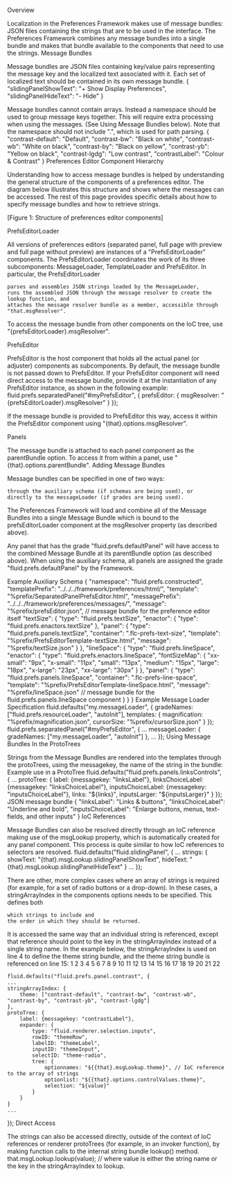 Overview

Localization in the Preferences Framework makes use of message bundles: JSON files containing the strings that are to be used in the interface. The Preferences Framework combines any message bundles into a single bundle and makes that bundle available to the components that need to use the strings.
Message Bundles

Message bundles are JSON files containing key/value pairs representing the message key and the localized text associated with it. Each set of localized text should be contained in its own message bundle.
{
    "slidingPanelShowText": "+ Show Display Preferences",
    "slidingPanelHideText": "- Hide"
}

Message bundles cannot contain arrays. Instead a namespace should be used to group message keys together. This will require extra processing when using the messages. (See Using Message Bundles below). Note that the namespace should not include ".", which is used for path parsing.
{
    "contrast-default": "Default",
    "contrast-bw": "Black on white",
    "contrast-wb": "White on black",
    "contrast-by": "Black on yellow",
    "contrast-yb": "Yellow on black",
    "contrast-lgdg": "Low contrast",
    "contrastLabel": "Colour & Contrast"
}
Preferences Editor Component Hierarchy

Understanding how to access message bundles is helped by understanding the general structure of the components of a preferences editor. The diagram below illustrates this structure and shows where the messages can be accessed. The rest of this page provides specific details about how to specify message bundles and how to retrieve strings.

[Figure 1: Structure of preferences editor components]

PrefsEditorLoader

All versions of preferences editors (separated panel, full page with preview and full page without preview) are instances of a "PrefsEditorLoader" components. The PrefsEditorLoader coordinates the work of its three subcomponents: MessageLoader, TemplateLoader and PrefsEditor. In particular, the PrefsEditorLoader

    parses and assembles JSON strings loaded by the MessageLoader,
    runs the assembled JSON through the message resolver to create the lookup function, and
    attaches the message resolver bundle as a member, accessible through "that.msgResolver".

To access the message bundle from other components on the IoC tree, use "{prefsEditorLoader}.msgResolver".

PrefsEditor

PrefsEditor is the host component that holds all the actual panel (or adjuster) components as subcomponents. By default, the message bundle is not passed down to PrefsEditor. If your PrefsEditor component will need direct access to the message bundle, provide it at the instantiation of any PrefsEditor instance, as shown in the following example:
fluid.prefs.separatedPanel("#myPrefsEditor", {
    prefsEditor: {
        msgResolver: "{prefsEditorLoader}.msgResolver"
    }
});

If the message bundle is provided to PrefsEditor this way, access it within the PrefsEditor component using "{that}.options.msgResolver".

Panels

The message bundle is attached to each panel component as the parentBundle option. To access it from within a panel, use "{that}.options.parentBundle".
Adding Message Bundles

Message bundles can be specified in one of two ways:

    through the auxiliary schema (if schemas are being used), or
    directly to the messageLoader (if grades are being used).

The Preferences Framework will load and combine all of the Message Bundles into a single Message Bundle which is bound to the prefsEditorLoader component at the msgResolver property (as described above).

Any panel that has the grade "fluid.prefs.defaultPanel" will have access to the combined Message Bundle at its parentBundle option (as described above). When using the auxiliary schema, all panels are assigned the grade "fluid.prefs.defaultPanel" by the Framework.

 
Example Auxiliary Schema
{
    "namespace": "fluid.prefs.constructed",
    "templatePrefix": "../../../framework/preferences/html/",
    "template": "%prefix/SeparatedPanelPrefsEditor.html",
    "messagePrefix": "../../../framework/preferences/messages/",
    "message": "%prefix/prefsEditor.json", // message bundle for the preference editor itself
    "textSize": {
        "type": "fluid.prefs.textSize",
        "enactor": {
            "type": "fluid.prefs.enactors.textSize"
        },
        "panel": {
            "type": "fluid.prefs.panels.textSize",
            "container": ".flc-prefs-text-size",
            "template": "%prefix/PrefsEditorTemplate-textSize.html",
            "message": "%prefix/textSize.json"
        }
    },
    "lineSpace": {
        "type": "fluid.prefs.lineSpace",
        "enactor": {
            "type": "fluid.prefs.enactors.lineSpace",
            "fontSizeMap": {
                "xx-small": "9px",
                "x-small": "11px",
                "small": "13px",
                "medium": "15px",
                "large": "18px",
                "x-large": "23px",
                "xx-large": "30px"
            }
        },
        "panel": {
            "type": "fluid.prefs.panels.lineSpace",
            "container": ".flc-prefs-line-space",
            "template": "%prefix/PrefsEditorTemplate-lineSpace.html",
            "message": "%prefix/lineSpace.json" // message bundle for the fluid.prefs.panels.lineSpace component
        }
    }
}
Example Message Loader Specification
fluid.defaults("my.messageLoader", {
    gradeNames: ["fluid.prefs.resourceLoader", "autoInit"],
    templates: {
        magnification: "%prefix/magnification.json",
        cursorSize: "%prefix/cursorSize.json"
    }
});
fluid.prefs.separatedPanel("#myPrefsEditor", {
    ...
    messageLoader: {
        gradeNames: ["my.messageLoader", "autoInit"]
    },
    ...
});
Using Message Bundles
In the ProtoTrees

Strings from the Message Bundles are rendered into the templates through the protoTrees, using the messagekey, the name of the string in the bundle:
Example use in a ProtoTree
fluid.defaults("fluid.prefs.panels.linksControls", {
    ...
    protoTree: {
        label: {messagekey: "linksLabel"},
        linksChoiceLabel: {messagekey: "linksChoiceLabel"},
        inputsChoiceLabel: {messagekey: "inputsChoiceLabel"},
        links: "${links}",
        inputsLarger: "${inputsLarger}"
    }
});
JSON message bundle
{
    "linksLabel": "Links & buttons",
    "linksChoiceLabel": "Underline and bold",
    "inputsChoiceLabel": "Enlarge buttons, menus, text-fields, and other inputs"
}
IoC References

Message Bundles can also be resolved directly through an IoC reference making use of the msgLookup property, which is automatically created for any panel component. This process is quite similar to how IoC references to selectors are resolved.
fluid.defaults("fluid.slidingPanel", {
    ...
    strings: {
        showText: "{that}.msgLookup.slidingPanelShowText",
        hideText: "{that}.msgLookup.slidingPanelHideText"
    }
    ...
});

There are other, more complex cases where an array of strings is required (for example, for a set of radio buttons or a drop-down). In these cases, a stringArrayIndex in the components options needs to be specified. This defines both

    which strings to include and
    the order in which they should be returned.

It is accessed the same way that an individual string is referenced, except that reference should point to the key in the stringArrayIndex instead of a single string name. In the example below, the stringArrayIndex is used on line 4 to define the theme string bundle, and the theme string bundle is referenced on line 15:
1
2
3
4
5
6
7
8
9
10
11
12
13
14
15
16
17
18
19
20
21
22
    
    fluid.defaults("fluid.prefs.panel.contrast", {
    ...
    stringArrayIndex: {
        theme: ["contrast-default", "contrast-bw", "contrast-wb", "contrast-by", "contrast-yb", "contrast-lgdg"]
    },
    protoTree: {
        label: {messagekey: "contrastLabel"},
        expander: {
            type: "fluid.renderer.selection.inputs",
            rowID: "themeRow",
            labelID: "themeLabel",
            inputID: "themeInput",
            selectID: "theme-radio",
            tree: {
                optionnames: "${{that}.msgLookup.theme}", // IoC reference to the array of strings
                optionlist: "${{that}.options.controlValues.theme}",
                selection: "${value}"
            }
        }
    }
    ...
});
Direct Access

The strings can also be accessed directly, outside of the context of IoC references or renderer protoTrees (for example, in an invoker function), by making function calls to the internal string bundle lookup() method.
that.msgLookup.lookup(value); // where value is either the string name or the key in the stringArrayIndex to lookup.

